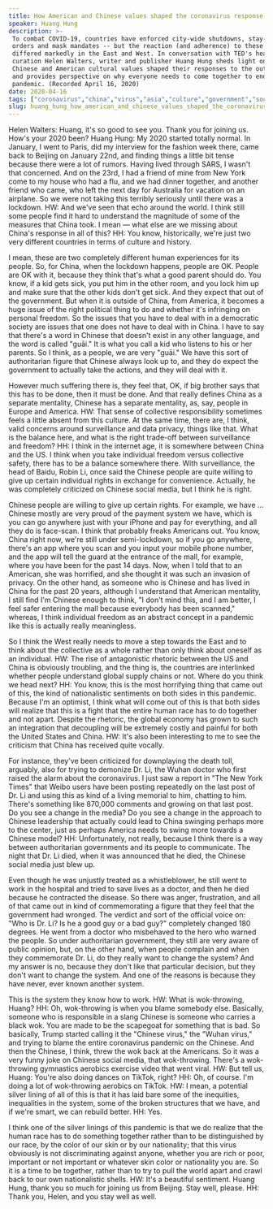 ```yaml
---
title: How American and Chinese values shaped the coronavirus response
speaker: Huang Hung
description: >-
 To combat COVID-19, countries have enforced city-wide shutdowns, stay-at-home
 orders and mask mandates -- but the reaction (and adherence) to these rules has
 differed markedly in the East and West. In conversation with TED's head of
 curation Helen Walters, writer and publisher Huang Hung sheds light on how
 Chinese and American cultural values shaped their responses to the outbreak --
 and provides perspective on why everyone needs to come together to end the
 pandemic. (Recorded April 16, 2020)
date: 2020-04-16
tags: ["coronavirus","china","virus","asia","culture","government","society","united-states","pandemic"]
slug: huang_hung_how_american_and_chinese_values_shaped_the_coronavirus_response
---
```


Helen Walters: Huang, it's so good to see you. Thank you for joining us. How's your 2020
been? Huang Hung: My 2020 started totally normal. In January, I went to Paris, did my
interview for the fashion week there, came back to Beijing on January 22nd, and finding
things a little bit tense because there were a lot of rumors. Having lived through SARS, I
wasn't that concerned. And on the 23rd, I had a friend of mine from New York come to my
house who had a flu, and we had dinner together, and another friend who came, who left the
next day for Australia for vacation on an airplane. So we were not taking this terribly
seriously until there was a lockdown. HW: And we've seen that echo around the world. I
think still some people find it hard to understand the magnitude of some of the measures
that China took. I mean — what else are we missing about China's response in all of
this? HH: You know, historically, we're just two very different countries in terms of
culture and history.

I mean, these are two completely different human experiences for its people. So, for
China, when the lockdown happens, people are OK. People are OK with it, because they think
that's what a good parent should do. You know, if a kid gets sick, you put him in the
other room, and you lock him up and make sure that the other kids don't get sick. And they
expect that out of the government. But when it is outside of China, from America, it
becomes a huge issue of the right political thing to do and whether it's infringing on
personal freedom. So the issues that you have to deal with in a democratic society are
issues that one does not have to deal with in China. I have to say that there's a word in
Chinese that doesn't exist in any other language, and the word is called "guāi." It is
what you call a kid who listens to his or her parents. So I think, as a people, we are
very "guāi." We have this sort of authoritarian figure that Chinese always look up to, and
they do expect the government to actually take the actions, and they will deal with
it.

However much suffering there is, they feel that, OK, if big brother says that this has to
be done, then it must be done. And that really defines China as a separate mentality,
Chinese has a separate mentality, as, say, people in Europe and America. HW: That sense of
collective responsibility sometimes feels a little absent from this culture. At the same
time, there are, I think, valid concerns around surveillance and data privacy, things like
that. What is the balance here, and what is the right trade-off between surveillance and
freedom? HH: I think in the internet age, it is somewhere between China and the US. I think
when you take individual freedom versus collective safety, there has to be a balance
somewhere there. With surveillance, the head of Baidu, Robin Li, once said the Chinese
people are quite willing to give up certain individual rights in exchange for convenience.
Actually, he was completely criticized on Chinese social media, but I think he is
right.

Chinese people are willing to give up certain rights. For example, we have ... Chinese
mostly are very proud of the payment system we have, which is you can go anywhere just
with your iPhone and pay for everything, and all they do is face-scan. I think that
probably freaks Americans out. You know, China right now, we're still under semi-lockdown,
so if you go anywhere, there's an app where you scan and you input your mobile phone
number, and the app will tell the guard at the entrance of the mall, for example, where
you have been for the past 14 days. Now, when I told that to an American, she was
horrified, and she thought it was such an invasion of privacy. On the other hand, as
someone who is Chinese and has lived in China for the past 20 years, although I understand
that American mentality, I still find I'm Chinese enough to think, "I don't mind this, and
I am better, I feel safer entering the mall because everybody has been scanned," whereas,
I think individual freedom as an abstract concept in a pandemic like this is actually
really meaningless.

So I think the West really needs to move a step towards the East and to think about the
collective as a whole rather than only think about oneself as an individual. HW: The rise
of antagonistic rhetoric between the US and China is obviously troubling, and the thing
is, the countries are interlinked whether people understand global supply chains or not.
Where do you think we head next? HH: You know, this is the most horrifying thing that came
out of this, the kind of nationalistic sentiments on both sides in this pandemic. Because
I'm an optimist, I think what will come out of this is that both sides will realize that
this is a fight that the entire human race has to do together and not apart. Despite the
rhetoric, the global economy has grown to such an integration that decoupling will be
extremely costly and painful for both the United States and China. HW: It's also been
interesting to me to see the criticism that China has received quite vocally.

For instance, they've been criticized for downplaying the death toll, arguably, also for
trying to demonize Dr. Li, the Wuhan doctor who first raised the alarm about the
coronavirus. I just saw a report in "The New York Times" that Weibo users have been
posting repeatedly on the last post of Dr. Li and using this as kind of a living memorial
to him, chatting to him. There's something like 870,000 comments and growing on that last
post. Do you see a change in the media? Do you see a change in the approach to Chinese
leadership that actually could lead to China swinging perhaps more to the center, just as
perhaps America needs to swing more towards a Chinese model? HH: Unfortunately, not
really, because I think there is a way between authoritarian governments and its people to
communicate. The night that Dr. Li died, when it was announced that he died, the Chinese
social media just blew up.

Even though he was unjustly treated as a whistleblower, he still went to work in the
hospital and tried to save lives as a doctor, and then he died because he contracted the
disease. So there was anger, frustration, and all of that came out in kind of
commemorating a figure that they feel that the government had wronged. The verdict and
sort of the official voice on: "Who is Dr. Li? Is he a good guy or a bad guy?" completely
changed 180 degrees. He went from a doctor who misbehaved to the hero who warned the
people. So under authoritarian government, they still are very aware of public opinion,
but, on the other hand, when people complain and when they commemorate Dr. Li, do they
really want to change the system? And my answer is no, because they don't like that
particular decision, but they don't want to change the system. And one of the reasons is
because they have never, ever known another system.

This is the system they know how to work. HW: What is wok-throwing, Huang? HH: Oh,
wok-throwing is when you blame somebody else. Basically, someone who is responsible in a
slang Chinese is someone who carries a black wok. You are made to be the scapegoat for
something that is bad. So basically, Trump started calling it the "Chinese virus," the
"Wuhan virus," and trying to blame the entire coronavirus pandemic on the Chinese. And
then the Chinese, I think, threw the wok back at the Americans. So it was a very funny
joke on Chinese social media, that wok-throwing. There's a wok-throwing gymnastics
aerobics exercise video that went viral. HW: But tell us, Huang: You're also doing dances
on TikTok, right? HH: Oh, of course. I'm doing a lot of wok-throwing aerobics on TikTok. HW:
I mean, a potential silver lining of all of this is that it has laid bare some of the
inequities, inequalities in the system, some of the broken structures that we have, and if
we're smart, we can rebuild better. HH: Yes.

I think one of the silver linings of this pandemic is that we do realize that the human
race has to do something together rather than to be distinguished by our race, by the
color of our skin or by our nationality; that this virus obviously is not discriminating
against anyone, whether you are rich or poor, important or not important or whatever skin
color or nationality you are. So it is a time to be together, rather than to try to pull
the world apart and crawl back to our own nationalistic shells. HW: It's a beautiful
sentiment. Huang Hung, thank you so much for joining us from Beijing. Stay well,
please. HH: Thank you, Helen, and you stay well as well.

<!--
ad_duration=3.33
comment_count=118
event="TED2020"
external_duration=0
external_start_time=0
has_talk_citation=1
intro_duration=11.82
is_subtitle_required="False"
is_talk_featured="True"
language="en"
language_swap="False"
native_language="en"
number_of_related_talks=6
number_of_speakers=1
number_of_subtitled_videos=16
number_of_tags=9
number_of_talk_download_languages=16
number_of_talk_more_resources=0
number_of_talk_recommendations=0
number_of_talks_take_actions=0
post_ad_duration=0.83
published_timestamp="2020-05-08 14:56:02"
recording_date="2020-04-16"
speaker_description="Writer, publisher"
speaker_is_published=1
speaker_name="Huang Hung"
talk_more_resources=[]
talk_name="How American and Chinese values shaped the coronavirus response"
talks_tags=["coronavirus","china","virus","asia","culture","government","society","united-states","pandemic"]
talks_take_action=[]
url_audio="https://download.ted.com/talks/HuangHung_2020S.mp3?apikey=acme-roadrunner"
url_photo_speaker="https://pe.tedcdn.com/images/ted/fb6a9a0b1a903b225fa2ba560fa4abeb9d151065_254x191.jpg"
url_photo_talk="https://s3.amazonaws.com/talkstar-photos/uploads/b2fd3d65-fb1c-4c05-a596-f174fdb2e292/HuangHung_2020S-embed.jpg"
url_webpage="https://www.ted.com/talks/huang_hung_how_american_and_chinese_values_shaped_the_coronavirus_response"
video_type_name="Original Content"
-->